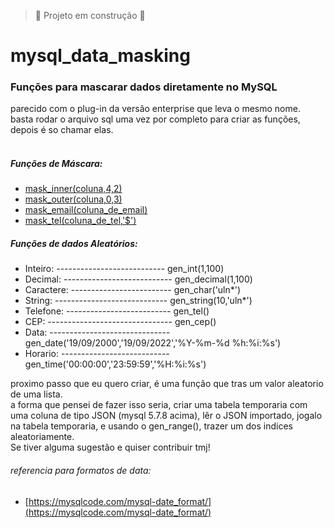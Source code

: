 > :construction: Projeto em construção :construction:
# mysql_data_masking
### Funções para mascarar dados diretamente no MySQL
parecido com o plug-in da versão enterprise que leva o mesmo nome.<br>
basta rodar o arquivo sql uma vez por completo para criar as funções, depois é so chamar elas.<br><br>
##### Funções de Máscara:

* [mask_inner(coluna,4,2)](#Título-e-Imagem-de-capa)
* [mask_outer(coluna,0,3)](#badges)
* [mask_email(coluna_de_email)](#índice)
* [mask_tel(coluna_de_tel,'$')](#descrição-do-projeto)
        
##### Funções de dados Aleatórios:
* Inteiro: --------------------------- gen_int(1,100)
* Decimal: --------------------------- gen_decimal(1,100)
* Caractere: ------------------------- gen_char('uln*')
* String: ---------------------------- gen_string(10,'uln*')
* Telefone: -------------------------- gen_tel()
* CEP: ------------------------------- gen_cep()
* Data: ------------------------------ gen_date('19/09/2000','19/09/2022','%Y-%m-%d %h:%i:%s') 
* Horario: --------------------------- gen_time('00:00:00','23:59:59','%H:%i:%s')
        
 proximo passo que eu quero criar, é uma função que tras um valor aleatorio de uma lista. <br>
 a forma que pensei de fazer isso seria, criar uma tabela temporaria com uma coluna de tipo JSON (mysql 5.7.8 acima), lêr o JSON importado, jogalo na tabela temporaria, e usando o gen_range(), trazer um dos indices aleatoriamente. <br>
 Se tiver alguma sugestão e quiser contribuir tmj!
###### referencia para formatos de data: 
* [https://mysqlcode.com/mysql-date_format/](https://mysqlcode.com/mysql-date_format/)




